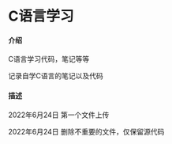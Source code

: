 # C语言学习

#### 介绍
C语言学习代码，笔记等等

记录自学C语言的笔记以及代码

#### 描述

2022年6月24日  第一个文件上传

2022年6月24日 删除不重要的文件，仅保留源代码

